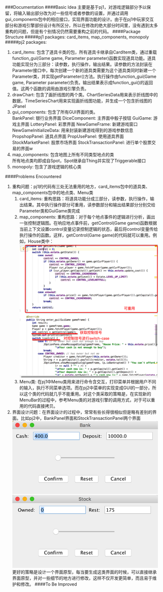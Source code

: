 ###Documentation
####Basic Idea
主要是基于pj1，对游戏逻辑部分予以保留，将输入输出部分改为对一些信号或者参数的设置，并通过调用gui_components包中的相应接口，实现界面功能的设计。由于在pj1中玩家交互部分和游戏引擎部份设计有所区分，所以在修改的绝大部分时间里，没有遇到太多重构的问题，但是有个别情况仍然需要重构之前的代码。
####Package Structure
#####pj1 packages: card_items, map_components, monopoly<br>
#####pj2 packages: <br>
1. card_items: 包含了道具卡类的包，所有道具卡继承自CardItem类，通过重载function_gui(Game game, Parameter parameter)函数实现道具功能。道具功能实现分为三部分：读参数，执行操作，输出结果。读参数的方法封装在Parameter接口中，每次创建一个新的道具类需要为这个道具类同时新建一个Parameter类，并实现getParameter()方法。执行操作由function_gui(Game game, Parameter parameter)负责。输出结果表示成function_gui()的返回值。这两个函数的调用由游戏引擎负责。<br>
2. drawChart: 包含了画折线图的两个类。ChartSeriesData用来表示折线图中的数据，TimeSeriesChart用来实现画折线图功能，并生成一个包含折线图的JPanel<br>
3. gui_components: 包含了所有GUI界面的类。<br>
    BankPanel: 银行业务界面
    DiceComponent: 主界面中骰子按钮
    GuiGame: 游戏主界面
    LotteryPanel: 彩票界面
    NewGameFrame: 新建游戏窗口
    NewGameInitializeData: 用来封装新建游戏得到的游戏参数信息
    PropshopPanel: 道具点界面
    PropUsePanel: 使用道具界面
    StockMarketPanel: 股票市场界面
    StockTransactionPanel: 进行单个股票交易的界面w
4. map_components: 包含地图上所有不同类型地点的类<br>
    所有地点类均即成自Spot，Spot继承自Thing并实现了Triggerable接口
5. monopoly: 包含了游戏逻辑的核心类

####Problems Encountered
1. 重构问题：pj1的代码有三处无法重用的地方，card_items包中的道具类、map_components包中的地点类、Menu类<br>
    1. card_items:
    重构思路：将道具功能分成三部分，读参数，执行操作，输出结果。其中执行操作部分可重用，读参数部分和输出结果部分分别交给Parameter类和GuiGame类完成
    2. map_components:
    重构思路：对于每个地点事件的逻辑进行分析，画出一张控制逻辑图。在响应地点事件前，getControl(Game game)函数根据当前上下文设置control变量记录控制逻辑的状态，最后将control变量传给执行操作的函数。这样，getControl(Game game)的代码就可以重用。例如，House类中：
    ![House Class](./House_Class.png "House Class")
    3. Menu类:
    在pj1中Menu类用来进行命令含交互，打印菜单并根据用户不同的输入，执行不同菜单选项。而在pj2中菜单的实现变成GUI的一部分，所以这个类的代码就几乎不能重用。对这个类采取的策略是，在实现新的MenuBar的过程中，参考Menu类的对游戏引擎的调用方式，对于可以重用的代码直接拷贝。
2. 界面设计问题：在界面设计的过程中，常常有些长得很相似但是略有差别的界面。比如pj2中，BankPanel界面和StockTransactionPanel两个界面<br>
![Bank Panel](./Bank_Panel.png "Bank Panel")
![Stock Transaction Panel](./Stock_Panel.png "Stock Transaction Panel")
更好的策略是设计一个界面原型，每当要生成这类界面的时候，可以直接继承界面原型，并对一些细节的地方进行修改，这样不仅开发更简单，而且易于维护和修改。
####To Be Improved